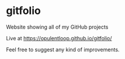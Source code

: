 # gitfolio
Website showing all of my GitHub projects

Live at https://opulentloop.github.io/gitfolio/

Feel free to suggest any kind of improvements.
